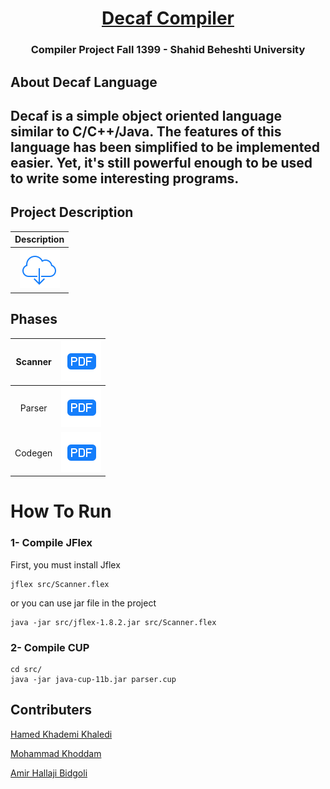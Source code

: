 <!-- About Decaf -->

<p>
    <h1 align="center"><u>Decaf Compiler</u></h1>
    <h3 align="center">Compiler Project Fall 1399 - Shahid Beheshti University</h3>
<!-- About Decaf -->

## About Decaf Language

Decaf is a simple object oriented language similar to C/C++/Java.
The features of this language has been simplified to be implemented easier. Yet, it's still powerful
enough to be used to write some interesting programs.
----------

## Project Description

| Description|
|:--------------------:|
|[![Scanner](icons/1.svg)](https://github.com/hamedkhaledi/Compiler-Projects/blob/master/Description/ProjcetDcsp.pdf)    |    


## Phases

| Scanner 	| [![Scanner](icons/download.svg)](https://github.com/hamedkhaledi/Compiler-Projects/blob/master/Description/ProjcetDcsp.pdf)	|
|:---------:|:-----:|
|  Parser 	| [![Scanner](icons/download.svg)](https://github.com/hamedkhaledi/Compiler-Projects/blob/master/Description/ProjcetDcsp.pdf) 	|
| Codegen 	| [![Scanner](icons/download.svg)](https://github.com/hamedkhaledi/Compiler-Projects/blob/master/Description/ProjcetDcsp.pdf) 	|

# How To Run

### 1- Compile JFlex
First, you must install Jflex 
```commandline
jflex src/Scanner.flex
```
or you can use jar file in the project
```commandline
java -jar src/jflex-1.8.2.jar src/Scanner.flex
```

### 2- Compile CUP
```commandline
cd src/
java -jar java-cup-11b.jar parser.cup
```

## Contributers


[Hamed Khademi Khaledi](https://github.com/hamedkhaledi)

[Mohammad Khoddam](https://github.com/mkh2097)

[Amir Hallaji Bidgoli](https://github.com/amirhallaji)